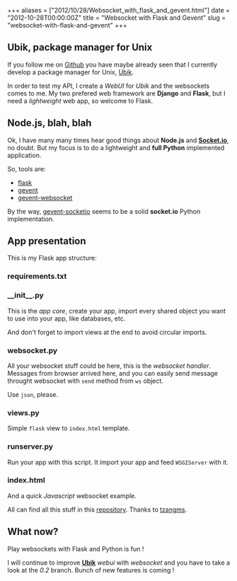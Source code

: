 +++
aliases = ["2012/10/28/Websocket_with_flask_and_gevent.html"]
date = "2012-10-28T00:00:00Z"
title = "Websocket with Flask and Gevent"
slug = "websocket-with-flask-and-gevent"
+++
## Ubik, package manager for Unix

If you follow me on [Github][7] you have maybe already seen that I currently develop a package manager for Unix, [Ubik][1].

In order to test my API, I create a _WebUI_ for _Ubik_ and the websockets comes to me.
My two prefered web framework are __Django__ and __Flask__, but I need a _lightweight_ web app, so welcome to Flask.

## Node.js, blah, blah

Ok, I have many many times hear good things about __Node.js__ and __[Socket.io][4]__, no doubt.
But my focus is to do a lightweight and __full Python__ implemented application.

So, tools are:

* [flask][2]
* [gevent][3]
* [gevent-websocket][4]

By the way, [gevent-socketio][6] seems to be a solid __socket.io__ Python implementation.

## App presentation

This is my Flask app structure:

<script src="https://gist.github.com/toxinu/8be85a458570fbbc16b1a7ac5d673e38.js"></script>

### requirements.txt

<script src="https://gist.github.com/toxinu/d724c7ae35f050ff6646f4b884021627.js"></script>

### \_\_init\_\_.py

This is the _app core_, create your app, import every shared object you want to use into your app, like databases, etc.

And don't forget to import views at the end to avoid circular imports.

<script src="https://gist.github.com/toxinu/0ce950084c8eff3498c8183e22903166.js"></script>

### websocket.py

All your websocket stuff could be here, this is the _websocket handler_.
Messages from browser arrived here, and you can easily send message throught websocket with ``send`` method from ``ws`` object.

Use ``json``, please.

<script src="https://gist.github.com/toxinu/0f564024eb4bca43172ff2636d37094b.js"></script>

### views.py

Simple ``flask`` view to ``index.html`` template.

<script src="https://gist.github.com/toxinu/36512a82d1f5cc4c65bc9f1c656a4cec.js"></script>

### runserver.py

Run your app with this script. It import your app and feed ``WSGIServer`` with it.

<script src="https://gist.github.com/toxinu/cc3282171485950cf87d9e0e5e2bc338.js"></script>

### index.html

And a quick _Javascript_ websocket example.

<script src="https://gist.github.com/toxinu/48203b61ca9772e53a445aa272604457.js"></script>

All can find all this stuff in this [repository][8].
Thanks to [tzangms][9].

## What now?

Play websockets with Flask and Python is fun !

I will continue to improve [__Ubik__][1] _webui_ with _websocket_ and you have to take a look at the _0.2_ branch.
Bunch of new features is coming !

[1]: https://gitlab.com/toxinu/ubik
[2]: http://flask.pocoo.org/
[3]: http://www.gevent.org/
[4]: http://www.gelens.org/code/gevent-websocket/
[5]: http://socket.io/
[6]: https://github.com/abourget/gevent-socketio
[7]: https://github.com/Socketubs
[8]: https://github.com/tzangms/python-websocket-example
[9]: https://github.com/tzangms
